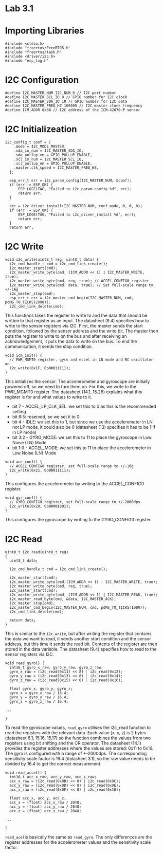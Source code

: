 # Lab 3.1
# Importing Libraries
```
#include <stdio.h>
#include "freertos/FreeRTOS.h"
#include "freertos/task.h"
#include <driver/i2c.h>
#include "esp_log.h"
```
# I2C Configuration
```
#define I2C_MASTER_NUM I2C_NUM_0 // I2C port number
#define I2C_MASTER_SCL_IO 8 // GPIO number for I2C clock
#define I2C_MASTER_SDA_IO 10 // GPIO number for I2C data
#define I2C_MASTER_FREQ_HZ 100000 // I2C master clock frequency
#define ICM_ADDR 0x68 // I2C address of the ICM-42670-P sensor
```
# I2C Initializeation
```
i2c_config_t conf = {
  	.mode = I2C_MODE_MASTER,
  	.sda_io_num = I2C_MASTER_SDA_IO,
  	.sda_pullup_en = GPIO_PULLUP_ENABLE,
  	.scl_io_num = I2C_MASTER_SCL_IO,
  	.scl_pullup_en = GPIO_PULLUP_ENABLE,
  	.master.clk_speed = I2C_MASTER_FREQ_HZ,
  };

  esp_err_t err = i2c_param_config(I2C_MASTER_NUM, &conf);
  if (err != ESP_OK) {
	  ESP_LOGE(TAG, "Failed to i2c_param_config %d", err);
	  return err;
  }

  err = i2c_driver_install(I2C_MASTER_NUM, conf.mode, 0, 0, 0);
  if (err != ESP_OK) {
	  ESP_LOGE(TAG, "Failed to i2c_driver_install %d", err);
	  return err;
  }
  return err;
  ```
  # I2C Write
  ```
  void i2c_write(uint8_t reg, uint8_t data) {
    i2c_cmd_handle_t cmd = i2c_cmd_link_create();
    i2c_master_start(cmd);
    i2c_master_write_byte(cmd, (ICM_ADDR << 1) | I2C_MASTER_WRITE, true);
    i2c_master_write_byte(cmd, reg, true); // ACCEL_CONFIG0 register
    i2c_master_write_byte(cmd, data, true); // Set full-scale range to +/-16g
    i2c_master_stop(cmd);
    esp_err_t err = i2c_master_cmd_begin(I2C_MASTER_NUM, cmd, pdMS_TO_TICKS(2000));
    i2c_cmd_link_delete(cmd);
  ```
This functions takes the register to write to and the data that should be written to that register as an input. The datasheet (9.4) specifies how to write to the sensor registers via I2C. First, the master sends the start condition, followed by the sensor address and the write bit. The master then puts the register to write to on the bus and after receiving an acknowledgement, it puts the data to write on the bus. To end the communication, it sends the stop condition.
```
void icm_init() {
  // PWR_MGMT0 register, gyro and eccel in LN mode and RC oscillator on
  i2c_write(0x1F, 0b00011111);
}
```
This initializes the sensor. The accelerometer and gyroscope are initially powered off, so we need to turn them on. For this, we write to the PWR_MGMT0 register. The datasheet (14.1, 15.26) explains what this register is for and what values to write to it. 

- bit 7 - ACCEL_LP_CLK_SEL: we set this to 0 as this is the recommended setting
- bit 6:5: reserved, so we set it to 0
- bit 4 - IDLE: we set this to 1, but since we use the accelerometer in LN not LP mode, it could also be 0 (datasheet (13) specifies it has to be 1 if in LP mode)
- bit 3:2 - GYRO_MODE: we set this to 11 to place the gyroscope in Low Noise (LN) Mode
- bit 1:0 - ACCEL_MODE: we set this to 11 to place the accelerometer in Low Noise (LN) Mode
```
void acc_conf() {
  // ACCEL_CONFIG0 register, set full-scale range to +/-16g 
  i2c_write(0x21, 0b00011111);
}
```
This configures the accelerometer by writing to the ACCEL_CONFIG0 register. 
```
void gyr_conf() {
  // GYRO_CONFIG0 register, set full-scale range to +/-2000dps
  i2c_write(0x20, 0b00001001);
}
```
This configures the gyroscope by writing to the GYRO_CONFIG0 register. 

# I2C Read

```
uint8_t i2c_read(uint8_t reg)
{
  uint8_t data;

  i2c_cmd_handle_t cmd = i2c_cmd_link_create();

  i2c_master_start(cmd);
  i2c_master_write_byte(cmd,(ICM_ADDR << 1) | I2C_MASTER_WRITE, true);
  i2c_master_write_byte(cmd, reg, true);
  i2c_master_start(cmd); 
  i2c_master_write_byte(cmd, (ICM_ADDR << 1) | I2C_MASTER_READ, true);
  i2c_master_read_byte(cmd, &data, I2C_MASTER_ACK);
  i2c_master_stop(cmd);
  i2c_master_cmd_begin(I2C_MASTER_NUM, cmd, pdMS_TO_TICKS(1000));
  i2c_cmd_link_delete(cmd);

  return data;
}
```
This is similar to the ```i2c_write```, but after writing the register that contains the data we want to read, it sends another start condition and the sensor address, but this time it sends the read bit. Contents of the register are then stored in the data variable. The datasheet (9.4) specifies how to read to the sensor registers via I2C.
```
void read_gyro() {
  int16_t gyro_x_raw, gyro_y_raw, gyro_z_raw;
  gyro_x_raw = (i2c_read(0x11) << 8) | i2c_read(0x12);
  gyro_y_raw = (i2c_read(0x13) << 8) | i2c_read(0x14);
  gyro_z_raw = (i2c_read(0x15) << 8) | i2c_read(0x16);

  float gyro_x, gyro_y, gyro_z;
  gyro_x = gyro_x_raw / 16.4;
  gyro_y = gyro_y_raw / 16.4;
  gyro_z = gyro_z_raw / 16.4;

...

}
```
To read the gyroscope values, ```read_gyro``` utilises the i2c_read function to read the registers with the relevant data. Each value (x, y, z) is 2 bytes (datasheet 6.1, 15.16, 15,17) so the function combines the values from two registers using bit shifting and the OR operator. The datasheet (14.1) provides the register addresses where the values are stored: 0x11 to 0x16. The gyro is configured with a range of +-2000dps. The corresponding sensitivity scale factor is 16.4 (datasheet 3.1), so the raw value needs to be divided by 16.4 to get the correct measurement. 

```
void read_accel() {
  int16_t acc_x_raw, acc_y_raw, acc_z_raw;
  acc_x_raw = (i2c_read(0x0B) << 8) | i2c_read(0x0C);
  acc_y_raw = (i2c_read(0x0D) << 8) | i2c_read(0x0E);
  acc_z_raw = (i2c_read(0x0F) << 8) | i2c_read(0x10);

  float acc_x, acc_y, acc_z;
  acc_x = (float) acc_x_raw / 2048;
  acc_y = (float) acc_y_raw / 2048;
  acc_z = (float) acc_z_raw / 2048;

...

}
```
```read_acel```is basically the same as ```read_gyro```. The only differences are the register addresses for the accelerometer values and the sensitivity scale factor.

